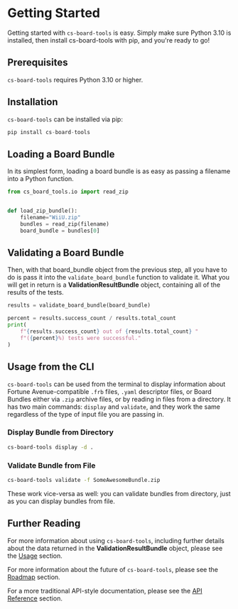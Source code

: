 # Getting Started
Getting started with `cs-board-tools` is easy. Simply make sure Python 3.10 is installed, then install cs-board-tools with pip, and you're ready to go!

## Prerequisites
`cs-board-tools` requires Python 3.10 or higher.

## Installation
`cs-board-tools` can be installed via pip:
```py
pip install cs-board-tools
```
## Loading a Board Bundle
In its simplest form, loading a board bundle is as easy as passing a filename into a Python function.
```py
from cs_board_tools.io import read_zip


def load_zip_bundle():
    filename="WiiU.zip"
    bundles = read_zip(filename)
    board_bundle = bundles[0]
```
## Validating a Board Bundle
Then, with that board_bundle object from the previous step, all you have to do is pass it into the `validate_board_bundle` function to validate it. What you will get in return is a **ValidationResultBundle** object, containing all of the results of the tests.

```py
results = validate_board_bundle(board_bundle)

percent = results.success_count / results.total_count
print(
    f"{results.success_count} out of {results.total_count} "
    f"({percent}%) tests were successful."
)
```

## Usage from the CLI
`cs-board-tools` can be used from the terminal to display information about Fortune Avenue-compatible `.frb` files, `.yaml` descriptor files, or Board Bundles either via `.zip` archive files, or by reading in files from a directory. It has two main commands: `display` and `validate`, and they work the same regardless of the type of input file you are passing in.

### Display Bundle from Directory
```bash
cs-board-tools display -d .
```

### Validate Bundle from File
```bash
cs-board-tools validate -f SomeAwesomeBundle.zip
```

These work vice-versa as well: you can validate bundles from directory, just as you can display bundles from file.

## Further Reading

For more information about using `cs-board-tools`, including further details about the data returned in the **ValidationResultBundle** object, please see the [Usage](#usage) section.

For more information about the future of `cs-board-tools`, please see the [Roadmap](#roadmap) section.

For a more traditional API-style documentation, please see the [API Reference](#api) section.
